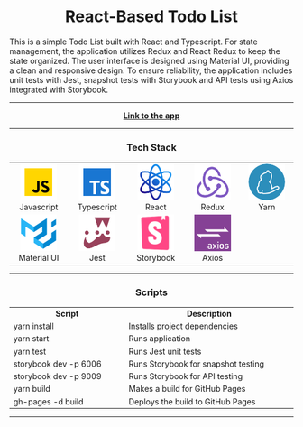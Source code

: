<h1 align="center">React-Based Todo List</h1>

This is a simple Todo List built with React and Typescript. For state management, the application utilizes Redux and
React Redux to keep the state organized. The user interface is designed using Material UI, providing a clean and
responsive design. To ensure reliability, the application includes unit tests with Jest, snapshot tests with Storybook
and API tests using Axios integrated with Storybook.

<hr>

<p align="center">
  <a href="https://altyalty.github.io/react-project-todo-list/">
    <strong>Link to the app</strong>
  </a>
</p>

<hr>

<h3 align="center" font-size='25px'>Tech Stack</h3>

<table align="center">
  <tr>
    <td align="center" width="96">
        <img src="./readme-images/javascript-icon.png" alt="icon" width="65" height="65" />
      <br>Javascript
    </td>
    <td align="center" width="96">
        <img src="./readme-images/typescript-icon.png" alt="icon" width="65" height="65" />
      <br>Typescript
    </td>
    <td align="center" width="96">
        <img src="./readme-images/react-icon.png" alt="icon" width="65" height="65" />
      <br>React
    </td>
    <td align="center" width="96">
        <img src="./readme-images/redux-icon.png" alt="icon" width="65" height="65" />
      <br>Redux
    </td>
    <td align="center" width="96">
        <img src="./readme-images/yarn-icon.png" alt="icon" width="65" height="65" />
      <br>Yarn
    </td>
  </tr>

  <tr>
    <td align="center">
        <img src="./readme-images/material-ui-icon.png" alt="icon" width="65" height="65" />
      <br>Material UI
    </td>
    <td align="center">
        <img src="./readme-images/jest-icon.png" alt="icon" width="65" height="65" />
      <br>Jest
    </td>
    <td align="center">
        <img src="./readme-images/storybook-icon.png" alt="icon" width="65" height="65" />
      <br>Storybook
    </td>
    <td align="center">
        <img src="./readme-images/axios-icon.png" alt="icon" width="65" height="65" />
      <br>Axios
    </td>
  </tr>
</table>

<hr>

<h3 align="center" font-size='25px'>Scripts</h3>

<table align="center">
  <tr>
    <td align="center" width="200">
        <b>Script</b>
    </td>
    <td align="center" width="300">
        <b>Description</b>
    </td>
  </tr>

  <tr>
    <td>
        yarn install
    </td>
    <td>
        Installs project dependencies 
    </td>
  </tr>

  <tr>
    <td>
        yarn start
    </td>
    <td>
        Runs application
    </td>
  </tr>

  <tr>
    <td>
        yarn test
    </td>
    <td>
        Runs Jest unit tests
    </td>
  </tr>

  <tr>
    <td>
        storybook dev -p 6006
    </td>
    <td>
        Runs Storybook for snapshot testing
    </td>
  </tr>

  <tr>
    <td>
        storybook dev -p 9009
    </td>
    <td>
        Runs Storybook for API testing
    </td>
  </tr>

  <tr>
    <td>
        yarn build
    </td>
    <td>
        Makes a build for GitHub Pages
    </td>
  </tr>

  <tr>
    <td>
        gh-pages -d build
    </td>
    <td>
        Deploys the build to GitHub Pages
    </td>
  </tr>
</table>

<hr>